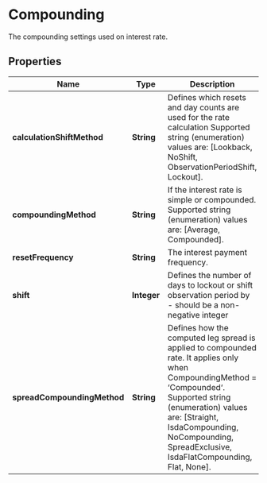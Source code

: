 

# Compounding

The compounding settings used on interest rate.

## Properties

Name | Type | Description | Notes
------------ | ------------- | ------------- | -------------
**calculationShiftMethod** | **String** | Defines which resets and day counts are used for the rate calculation  Supported string (enumeration) values are: [Lookback, NoShift, ObservationPeriodShift, Lockout]. |  [optional]
**compoundingMethod** | **String** | If the interest rate is simple or compounded.  Supported string (enumeration) values are: [Average, Compounded]. | 
**resetFrequency** | **String** | The interest payment frequency. | 
**shift** | **Integer** | Defines the number of days to lockout or shift observation period by - should be a non-negative integer |  [optional]
**spreadCompoundingMethod** | **String** | Defines how the computed leg spread is applied to compounded rate.  It applies only when CompoundingMethod &#x3D; ‘Compounded‘.  Supported string (enumeration) values are: [Straight, IsdaCompounding, NoCompounding, SpreadExclusive, IsdaFlatCompounding, Flat, None]. | 



